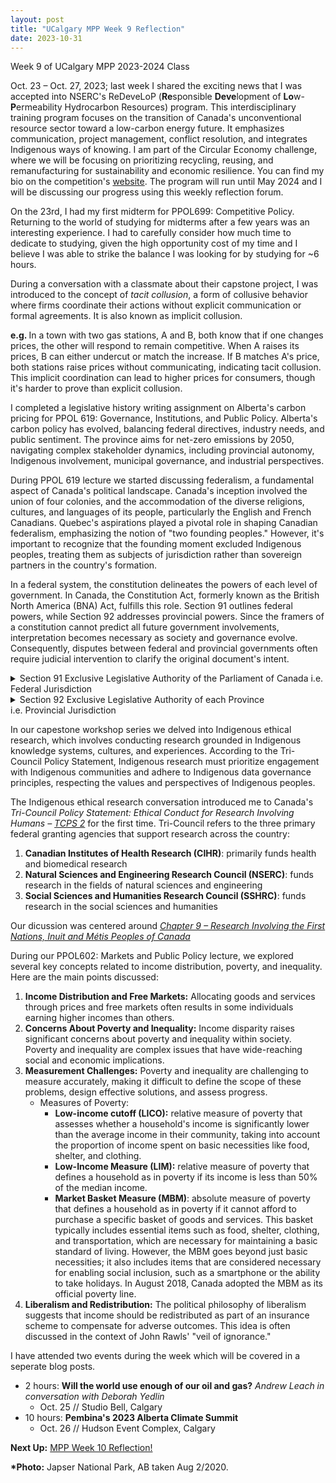 ```yaml
---
layout: post
title: "UCalgary MPP Week 9 Reflection"
date: 2023-10-31
---
```


<!-- wp:paragraph -->
<p>Week 9 of UCalgary MPP 2023-2024 Class</p>
<!-- /wp:paragraph -->

<!-- wp:paragraph -->
<p>Oct. 23 – Oct. 27, 2023; last week I shared the exciting news that I was accepted into NSERC's ReDeveLoP (<strong>Re</strong>sponsible <strong>Deve</strong>lopment of <strong>Lo</strong>w-<strong>P</strong>ermeability Hydrocarbon Resources) program. This interdisciplinary training program focuses on the transition of Canada's unconventional resource sector toward a low-carbon energy future. It emphasizes communication, project management, conflict resolution, and integrates Indigenous ways of knowing. I am part of the Circular Economy challenge, where we will be focusing on prioritizing recycling, reusing, and remanufacturing for sustainability and economic resilience. You can find my bio on the competition's <a href="https://www.redevelop.ca/the-redevelop-challenge-2023-24/">website</a>. The program will run until May 2024 and I will be discussing our progress using this weekly reflection forum.</p>
<!-- /wp:paragraph -->

<!-- wp:paragraph -->
<p>On the 23rd, I had my first midterm for PPOL699: Competitive Policy. Returning to the world of studying for midterms after a few years was an interesting experience. I had to carefully consider how much time to dedicate to studying, given the high opportunity cost of my time and I believe I was able to strike the balance I was looking for by studying for ~6 hours.</p>
<!-- /wp:paragraph -->

<!-- wp:paragraph -->
<p>During a conversation with a classmate about their capstone project, I was introduced to the concept of <em>tacit collusion</em>, a form of collusive behavior where firms coordinate their actions without explicit communication or formal agreements. It is also known as implicit collusion. </p>
<!-- /wp:paragraph -->

<!-- wp:paragraph -->
<p><strong>e.g. </strong>In a town with two gas stations, A and B, both know that if one changes prices, the other will respond to remain competitive. When A raises its prices, B can either undercut or match the increase. If B matches A's price, both stations raise prices without communicating, indicating tacit collusion. This implicit coordination can lead to higher prices for consumers, though it's harder to prove than explicit collusion.</p>
<!-- /wp:paragraph -->

<!-- wp:paragraph -->
<p>I completed a legislative history writing assignment on Alberta's carbon pricing for PPOL 619: Governance, Institutions, and Public Policy. Alberta's carbon policy has evolved, balancing federal directives, industry needs, and public sentiment. The province aims for net-zero emissions by 2050, navigating complex stakeholder dynamics, including provincial autonomy, Indigenous involvement, municipal governance, and industrial perspectives.</p>
<!-- /wp:paragraph -->

<!-- wp:paragraph -->
<p>During PPOL 619 lecture we started discussing federalism, a fundamental aspect of Canada's political landscape. Canada's inception involved the union of four colonies, and the accommodation of the diverse religions, cultures, and languages of its people, particularly the English and French Canadians. Quebec's aspirations played a pivotal role in shaping Canadian federalism, emphasizing the notion of "two founding peoples." However, it's important to recognize that the founding moment excluded Indigenous peoples, treating them as subjects of jurisdiction rather than sovereign partners in the country's formation.</p>
<!-- /wp:paragraph -->

<!-- wp:paragraph -->
<p>In a federal system, the constitution delineates the powers of each level of government. In Canada, the Constitution Act, formerly known as the British North America (BNA) Act, fulfills this role. Section 91 outlines federal powers, while Section 92 addresses provincial powers. Since the framers of a constitution cannot predict all future government involvements, interpretation becomes necessary as society and governance evolve. Consequently, disputes between federal and provincial governments often require judicial intervention to clarify the original document's intent.</p>
<!-- /wp:paragraph -->

<!-- wp:details -->
<details class="wp-block-details"><summary>Section 91 Exclusive Legislative Authority of the Parliament of Canada i.e. Federal Jurisdiction</summary><!-- wp:paragraph -->
<p>Public Debt and Property; Regulation of Trade and Commerce; Unemployment Insurance; Direct/Indirect Taxation; Postal Service; Census and Statistics; Defence; Navigation and Shipping; Quarantine; Sea Coast and Inland Fisheries; Ferries (interprovincial/int'l); Currency and Coinage; Banking; Weights and Measures; Bankruptcy; Patents and Copyrights; Indians/Indian reserves; Citizenship; Marriage/Divorce; Criminal Law/Penitentiaries</p>
<!-- /wp:paragraph --></details>
<!-- /wp:details -->

<!-- wp:details -->
<details class="wp-block-details"><summary>Section 92 Exclusive Legislative Authority of each Province<br>i.e. Provincial Jurisdiction</summary><!-- wp:paragraph {"placeholder":"Type / to add a hidden block"} -->
<p>Direct Taxation within Province; Management/Sale of Public Lands belonging to Province; Prisons; Hospitals; Municipalities; Formalization of Marriage; Property and Civil Rights; Administration of Civil/Criminal Justice; Education; Incorporation of Companies; Natural Resources</p>
<!-- /wp:paragraph --></details>
<!-- /wp:details -->

<!-- wp:paragraph -->
<p>In our capestone workshop series we delved into Indigenous ethical research, which involves conducting research grounded in Indigenous knowledge systems, cultures, and experiences. According to the Tri-Council Policy Statement, Indigenous research must prioritize engagement with Indigenous communities and adhere to Indigenous data governance principles, respecting the values and perspectives of Indigenous peoples.</p>
<!-- /wp:paragraph -->

<!-- wp:paragraph -->
<p>The Indigenous ethical research conversation introduced me to Canada's <em>Tri-Council Policy Statement: Ethical Conduct for Research Involving Humans – <a href="https://ethics.gc.ca/eng/policy-politique_tcps2-eptc2_2022.html" target="_blank" rel="noreferrer noopener">TCPS 2</a></em>&nbsp;for the first time. Tri-Council refers to the three primary federal granting agencies that support research across the country:</p>
<!-- /wp:paragraph -->

<!-- wp:list {"ordered":true} -->
<ol><!-- wp:list-item -->
<li><strong>Canadian Institutes of Health Research (CIHR)</strong>: primarily funds health and biomedical research</li>
<!-- /wp:list-item -->

<!-- wp:list-item -->
<li><strong>Natural Sciences and Engineering Research Council (NSERC)</strong>: funds research in the fields of natural sciences and engineering</li>
<!-- /wp:list-item -->

<!-- wp:list-item -->
<li><strong>Social Sciences and Humanities Research Council (SSHRC)</strong>: funds research in the social sciences and humanities</li>
<!-- /wp:list-item --></ol>
<!-- /wp:list -->

<!-- wp:paragraph -->
<p>Our dicussion was centered around <a href="https://ethics.gc.ca/eng/tcps2-eptc2_2022_chapter9-chapitre9.html" target="_blank" rel="noreferrer noopener"><em>Chapter 9 – Research Involving the First Nations, Inuit and Métis Peoples of Canada</em></a></p>
<!-- /wp:paragraph -->

<!-- wp:paragraph -->
<p>During our PPOL602: Markets and Public Policy lecture, we explored several key concepts related to income distribution, poverty, and inequality. Here are the main points discussed:</p>
<!-- /wp:paragraph -->

<!-- wp:list {"ordered":true} -->
<ol><!-- wp:list-item -->
<li><strong>Income Distribution and Free Markets:</strong> Allocating goods and services through prices and free markets often results in some individuals earning higher incomes than others.</li>
<!-- /wp:list-item -->

<!-- wp:list-item -->
<li><strong>Concerns About Poverty and Inequality:</strong> Income disparity raises significant concerns about poverty and inequality within society. Poverty and inequality are complex issues that have wide-reaching social and economic implications.</li>
<!-- /wp:list-item -->

<!-- wp:list-item -->
<li><strong>Measurement Challenges:</strong> Poverty and inequality are challenging to measure accurately, making it difficult to define the scope of these problems, design effective solutions, and assess progress. <!-- wp:list -->
<ul><!-- wp:list-item -->
<li>Measures of Poverty:<!-- wp:list -->
<ul><!-- wp:list-item -->
<li><strong>Low-income cutoff (LICO):</strong> relative measure of poverty that assesses whether a household's income is significantly lower than the average income in their community, taking into account the proportion of income spent on basic necessities like food, shelter, and clothing.</li>
<!-- /wp:list-item -->

<!-- wp:list-item -->
<li><strong>Low-Income Measure (LIM):</strong> relative measure of poverty that defines a household as in poverty if its income is less than 50% of the median income. </li>
<!-- /wp:list-item -->

<!-- wp:list-item -->
<li><strong>Market Basket Measure (MBM)</strong>: absolute measure of poverty that defines a household as in poverty if it cannot afford to purchase a specific basket of goods and services. This basket typically includes essential items such as food, shelter, clothing, and transportation, which are necessary for maintaining a basic standard of living. However, the MBM goes beyond just basic necessities; it also includes items that are considered necessary for enabling social inclusion, such as a smartphone or the ability to take holidays. In August 2018, Canada adopted the MBM as its official poverty line.</li>
<!-- /wp:list-item --></ul>
<!-- /wp:list --></li>
<!-- /wp:list-item --></ul>
<!-- /wp:list --></li>
<!-- /wp:list-item -->

<!-- wp:list-item -->
<li><strong>Liberalism and Redistribution:</strong> The political philosophy of liberalism suggests that income should be redistributed as part of an insurance scheme to compensate for adverse outcomes. This idea is often discussed in the context of John Rawls' "veil of ignorance."</li>
<!-- /wp:list-item --></ol>
<!-- /wp:list -->

<!-- wp:paragraph -->
<p>I have attended two events during the week which will be covered in a seperate blog posts.</p>
<!-- /wp:paragraph -->

<!-- wp:list -->
<ul><!-- wp:list-item -->
<li>2 hours: <strong>Will the world use&nbsp;enough&nbsp;of our oil and gas?</strong> <em>Andrew Leach in conversation with Deborah Yedlin</em><!-- wp:list -->
<ul><!-- wp:list-item -->
<li>Oct. 25 // Studio Bell, Calgary </li>
<!-- /wp:list-item --></ul>
<!-- /wp:list --></li>
<!-- /wp:list-item -->

<!-- wp:list-item -->
<li>10 hours: <strong>Pembina's 2023 Alberta Climate Summit</strong>&nbsp;<!-- wp:list -->
<ul><!-- wp:list-item -->
<li>Oct. 26 // Hudson Event Complex, Calgary</li>
<!-- /wp:list-item --></ul>
<!-- /wp:list --></li>
<!-- /wp:list-item --></ul>
<!-- /wp:list -->

<!-- wp:paragraph -->
<p><strong>Next Up:</strong> <a href="https://ahmedelmeligy.com/2023/11/05/ucalgary-mpp-week-10-reflection/" target="_blank" rel="noreferrer noopener">MPP Week 10 Reflection!</a></p>
<!-- /wp:paragraph -->

<!-- wp:paragraph -->
<p><strong>*Photo:</strong>&nbsp;Japser National Park, AB taken Aug 2/2020.</p>
<!-- /wp:paragraph -->
